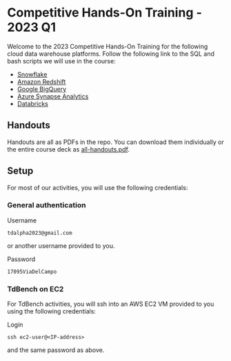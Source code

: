 # Competitive Hands-On Training - 2023 Q1

Welcome to the 2023 Competitive Hands-On Training for the following cloud data warehouse platforms.  Follow the following link to the SQL and bash scripts we will use in the course:

- [Snowflake](snowflake.md)
- [Amazon Redshift](redshift.md)
- [Google BigQuery](bigquery.md)
- [Azure Synapse Analytics](synapse.md)
- [Databricks](databricks.md)

## Handouts

Handouts are all as PDFs in the repo. You can download them individually or the entire course deck as [all-handouts.pdf](all-handouts.pdf).

## Setup

For most of our activities, you will use the following credentials:

### General authentication

Username
```
tdalpha2023@gmail.com
```
or another username provided to you.

Password
```
17095ViaDelCampo
```

### TdBench on EC2

For TdBench activities, you will ssh into an AWS EC2 VM provided to you using the following credentials:

Login
```
ssh ec2-user@<IP-address>
```
and the same password as above.
